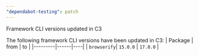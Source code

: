 ```yaml
---
"dependabot-testing": patch
---
```


Framework CLI versions updated in C3

The following framework CLI versions have been updated in C3:
   | Package | from | to |
   |---------|------|----|
   | `browserify`| `15.0.0` | `17.0.0` |

